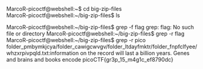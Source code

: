 


MarcoR-picoctf@webshell:~$ cd big-zip-files     
MarcoR-picoctf@webshell:~/big-zip-files$ ls

MarcoR-picoctf@webshell:~/big-zip-files$ grep -f flag 
grep: flag: No such file or directory
MarcoR-picoctf@webshell:~/big-zip-files$ grep -r flag 
MarcoR-picoctf@webshell:~/big-zip-files$ grep -r pico 
folder_pmbymkjcya/folder_cawigcwvgv/folder_ltdayfmktr/folder_fnpfclfyee/whzxrpivpqld.txt:information on the record will last a billion years. Genes and brains and books encode picoCTF{gr3p_15_m4g1c_ef8790dc}
